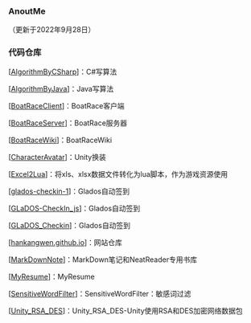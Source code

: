### AnoutMe

（更新于2022年9月28日）

### 代码仓库

[[AlgorithmByCSharp](https://github.com/hankangwen/AlgorithmByCSharp)]：C#写算法

[[AlgorithmByJava](https://github.com/hankangwen/AlgorithmByJava)]：Java写算法

[[BoatRaceClient](https://github.com/hankangwen/BoatRaceClient)]：BoatRace客户端

[[BoatRaceServer](https://github.com/hankangwen/BoatRaceServer)]：BoatRace服务器

[[BoatRaceWiki](https://github.com/hankangwen/BoatRaceWiki)]：BoatRaceWiki

[[CharacterAvatar](https://github.com/hankangwen/CharacterAvatar)]：Unity换装

[[Excel2Lua](https://github.com/hankangwen/Excel2Lua)]：将xls、xlsx数据文件转化为lua脚本，作为游戏资源使用

[[glados-checkin-1](https://github.com/hankangwen/glados-checkin-1)]：Glados自动签到

[[GLaDOS-CheckIn_js](https://github.com/hankangwen/GLaDOS-CheckIn_js)]：Glados自动签到

[[GLaDOS_Checkin](https://github.com/hankangwen/GLaDOS_Checkin)]：Glados自动签到

[[hankangwen.github.io](https://github.com/hankangwen/hankangwen.github.io)]：网站仓库

[[MarkDownNote](https://github.com/hankangwen/MarkDownNote)]：MarkDown笔记和NeatReader专用书库

[[MyResume](https://github.com/hankangwen/MyResume)]：MyResume

[[SensitiveWordFilter](https://github.com/hankangwen/SensitiveWordFilter)]：SensitiveWordFilter：敏感词过滤

[[Unity_RSA_DES](https://github.com/hankangwen/Unity_RSA_DES)]：Unity_RSA_DES-Unity使用RSA和DES加密网络数据包
